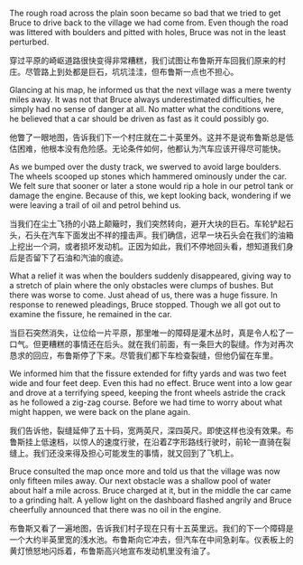 <p>The rough road across the plain soon became so bad that we tried to get Bruce to drive back to the village we had come from. Even though the road was littered with boulders and pitted with holes, Bruce was not in the least perturbed.</p>
<p>穿过平原的崎岖道路很快变得非常糟糕，我们试图让布鲁斯开车回我们原来的村庄。尽管路上到处都是巨石，坑坑洼洼，但布鲁斯一点也不担心。</p>
<p>Glancing at his map, he informed us that the next village was a mere twenty miles away. It was not that Bruce always underestimated difficulties, he simply had no sense of danger at all. No matter what the conditions were, he believed that a car should be driven as fast as it could possibly go.</p>
<p>他瞥了一眼地图，告诉我们下一个村庄就在二十英里外。这并不是说布鲁斯总是低估困难，他根本没有危险感。无论条件如何，他都认为汽车应该开得尽可能快。</p>
<p>As we bumped over the dusty track, we swerved to avoid large boulders. The wheels scooped up stones which hammered ominously under the car. We felt sure that sooner or later a stone would rip a hole in our petrol tank or damage the engine. Because of this, we kept looking back, wondering if we were leaving a trail of oil and petrol behind us.</p>
<p>当我们在尘土飞扬的小路上颠簸时，我们突然转向，避开大块的巨石。车轮铲起石头，石头在汽车下面发出不祥的撞击声。我们确信，迟早一块石头会在我们的油箱上挖出一个洞，或者损坏发动机。正因为如此，我们不停地回头看，想知道我们身后是否留下了石油和汽油的痕迹。</p>
<p>What a relief it was when the boulders suddenly disappeared, giving way to a stretch of plain where the only obstacles were clumps of bushes. But there was worse to come. Just ahead of us, there was a huge fissure. In response to renewed pleadings, Bruce stopped. Though we all got out to examine the fissure, he remained in the car.</p>
<p>当巨石突然消失，让位给一片平原，那里唯一的障碍是灌木丛时，真是令人松了一口气。但更糟糕的事情还在后头。就在我们前面，有一条巨大的裂缝。作为对再次恳求的回应，布鲁斯停了下来。尽管我们都下车检查裂缝，但他仍留在车里。</p>
<p>We informed him that the fissure extended for fifty yards and was two feet wide and four feet deep. Even this had no effect. Bruce went into a low gear and drove at a terrifying speed, keeping the front wheels astride the crack as he followed a zig-zag course. Before we had time to worry about what might happen, we were back on the plane again.</p>
<p>我们告诉他，裂缝延伸了五十码，宽两英尺，深四英尺。即使这样也没有效果。布鲁斯挂上低速档，以惊人的速度行驶，在沿着Z字形路线行驶时，前轮一直骑在裂缝上。我们还没来得及担心可能发生的事情，就又回到了飞机上。</p>
<p>Bruce consulted the map once more and told us that the village was now only fifteen miles away. Our next obstacle was a shallow pool of water about half a mile across. Bruce charged at it, but in the middle the car came to a grinding halt. A yellow light on the dashboard flashed angrily and Bruce cheerfully announced that there was no oil in the engine.</p>
<p>布鲁斯又看了一遍地图，告诉我们村子现在只有十五英里远。我们的下一个障碍是一个大约半英里宽的浅水池。布鲁斯向它冲去，但汽车在中间急刹车。仪表板上的黄灯愤怒地闪烁着，布鲁斯高兴地宣布发动机里没有油了。</p>
